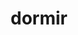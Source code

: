 ---
layout: post
title: "dormir"
iframe: "/img/blog/mae.mp4"
day: "2024-03-25"
text: "
outro dia indo dormir 1h+ da manhã.<br><br>
depois do show desse final de semana fiquei uma hora vendo eventos no last fm e descobri que vai ter jethro tull no brasil.<br>
avisei meus pais e agora acho que me convidei sem querer pra ver esse show com eles (será que vale a pena? você leitor tem permissão para responder)<br>
também cogitei por um momento comprar o show do ariel pink (você leitor também tem permissão de me julgar)<br><br>
uma coisa que achei interessante é que esse ano estou tendo muito mais sonhos que ano passado<br>
a parte ruim é que a maioria deles gira em torno ainda de relações interpessoais. acho que já tive uns 3 sonhos sobre festas.<br>
não sei exatamente o que significa. você leitor também tem permissão de opinar a respeito.<br><br>
agora vamos dormir e com sorte aguardar mais um sonho desses.
"
---
